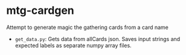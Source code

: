 # mtg-cardgen

Attempt to generate magic the gathering cards from a card name

- `get_data.py`: Gets data from allCards json. Saves input strings and expected labels as separate numpy array files.
